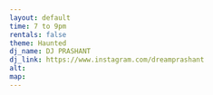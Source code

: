 ```yaml
---
layout: default
time: 7 to 9pm
rentals: false
theme: Haunted
dj_name: DJ PRASHANT
dj_link: https://www.instagram.com/dreamprashant
alt:
map:
---
```

